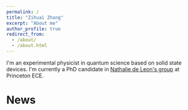 ```yaml
---
permalink: /
title: "Zihuai Zhang"
excerpt: "About me"
author_profile: true
redirect_from: 
  - /about/
  - /about.html
---
```


I'm an experimental physicist in quantum science based on solid state devices. I'm currently a PhD candidate in [Nathalie de Leon's group](https://sites.google.com/view/deleonlab/home?authuser=0) at Princeton ECE. 

News
======








